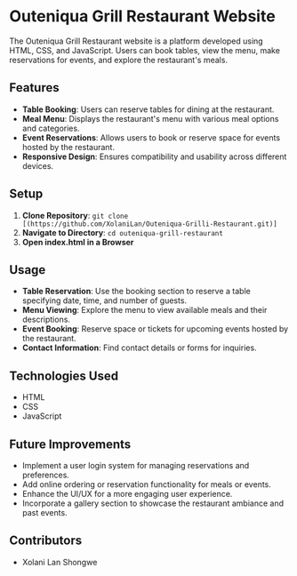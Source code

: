 # Outeniqua Grill Restaurant Website

The Outeniqua Grill Restaurant website is a platform developed using HTML, CSS, and JavaScript. Users can book tables, view the menu, make reservations for events, and explore the restaurant's meals.

## Features

- **Table Booking**: Users can reserve tables for dining at the restaurant.
- **Meal Menu**: Displays the restaurant's menu with various meal options and categories.
- **Event Reservations**: Allows users to book or reserve space for events hosted by the restaurant.
- **Responsive Design**: Ensures compatibility and usability across different devices.

## Setup

1. **Clone Repository**: `git clone [(https://github.com/XolaniLan/Outeniqua-Grilli-Restaurant.git)]`
2. **Navigate to Directory**: `cd outeniqua-grill-restaurant`
3. **Open index.html in a Browser**

## Usage

- **Table Reservation**: Use the booking section to reserve a table specifying date, time, and number of guests.
- **Menu Viewing**: Explore the menu to view available meals and their descriptions.
- **Event Booking**: Reserve space or tickets for upcoming events hosted by the restaurant.
- **Contact Information**: Find contact details or forms for inquiries.

## Technologies Used

- HTML
- CSS
- JavaScript

## Future Improvements

- Implement a user login system for managing reservations and preferences.
- Add online ordering or reservation functionality for meals or events.
- Enhance the UI/UX for a more engaging user experience.
- Incorporate a gallery section to showcase the restaurant ambiance and past events.

## Contributors

- Xolani Lan Shongwe
